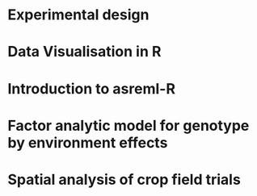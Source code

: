 # Experimental design

# Data Visualisation in R

# Introduction to asreml-R

# Factor analytic model for genotype by environment effects 

# Spatial analysis of crop field trials
